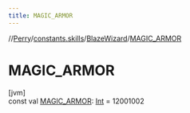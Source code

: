 ```yaml
---
title: MAGIC_ARMOR
---
```

//[Perry](../../../index.html)/[constants.skills](../index.html)/[BlazeWizard](index.html)/[MAGIC_ARMOR](-m-a-g-i-c_-a-r-m-o-r.html)



# MAGIC_ARMOR



[jvm]\
const val [MAGIC_ARMOR](-m-a-g-i-c_-a-r-m-o-r.html): [Int](https://kotlinlang.org/api/latest/jvm/stdlib/kotlin/-int/index.html) = 12001002




